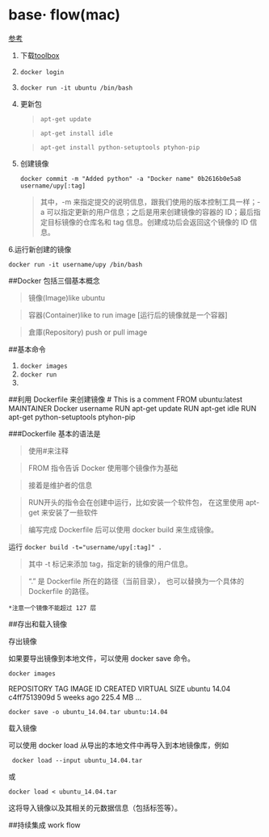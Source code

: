 # base· flow(mac)
[参考](https://yeasy.gitbooks.io/docker_practice/content/container/run.html)

1. 下载[toolbox](https://www.docker.com/toolbox)
2. `docker login`
3. `docker run -it ubuntu /bin/bash`
4. 更新包
    > `apt-get update`

    > `apt-get install idle`
    
    > `apt-get install python-setuptools ptyhon-pip`
    
5. 创建镜像

    `docker commit -m "Added python" -a "Docker name" 0b2616b0e5a8 username/upy[:tag]`
    >其中，-m 来指定提交的说明信息，跟我们使用的版本控制工具一样；-a 可以指定更新的用户信息；之后是用来创建镜像的容器的 ID；最后指定目标镜像的仓库名和 tag 信息。创建成功后会返回这个镜像的 ID 信息。
    
6.运行新创建的镜像

`docker run -it username/upy /bin/bash`


##Docker 包括三個基本概念

>镜像(Image)like ubuntu

>容器(Container)like to run image [运行后的镜像就是一个容器]

>倉庫(Repository) push or pull image



##基本命令
1. `docker images`
2. `docker run`
3. 


##利用 Dockerfile 来创建镜像
        # This is a comment
        FROM ubuntu:latest
        MAINTAINER Docker username <email>
        RUN apt-get  update
        RUN apt-get idle
        RUN apt-get python-setuptools ptyhon-pip
        
        
###Dockerfile 基本的语法是

>使用#来注释

>FROM 指令告诉 Docker 使用哪个镜像作为基础

>接着是维护者的信息

>RUN开头的指令会在创建中运行，比如安装一个软件包，
在这里使用 apt-get 来安装了一些软件

>编写完成 Dockerfile 后可以使用 docker build 来生成镜像。

运行 `docker build -t="username/upy[:tag]" .`

>其中 -t 标记来添加 tag，指定新的镜像的用户信息。

>“.” 是 Dockerfile 所在的路径（当前目录），
也可以替换为一个具体的 Dockerfile 的路径。


`*注意一个镜像不能超过 127 层`


##存出和载入镜像

存出镜像

如果要导出镜像到本地文件，可以使用 docker save 命令。

`docker images`

REPOSITORY          TAG                 IMAGE ID            CREATED             VIRTUAL SIZE
ubuntu              14.04               c4ff7513909d        5 weeks ago         225.4 MB
...

`docker save -o ubuntu_14.04.tar ubuntu:14.04`

载入镜像

可以使用 docker load 从导出的本地文件中再导入到本地镜像库，例如

` docker load --input ubuntu_14.04.tar`

或

`docker load < ubuntu_14.04.tar`

这将导入镜像以及其相关的元数据信息（包括标签等）。



##持续集成 work flow
